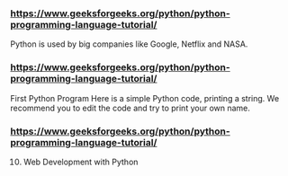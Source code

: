 

### https://www.geeksforgeeks.org/python/python-programming-language-tutorial/

Python is used by big companies like Google, Netflix and NASA.
### https://www.geeksforgeeks.org/python/python-programming-language-tutorial/

First Python Program
Here is a simple Python code, printing a string. We recommend you to edit the code and try to print your own name.
### https://www.geeksforgeeks.org/python/python-programming-language-tutorial/

10. Web Development with Python